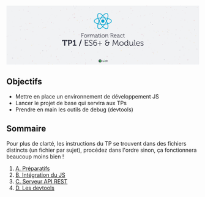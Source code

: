<img src="images/readme/header.jpg" />

## Objectifs
- Mettre en place un environnement de développement JS
- Lancer le projet de base qui servira aux TPs
- Prendre en main les outils de debug (devtools)

## Sommaire
Pour plus de clarté, les instructions du TP se trouvent dans des fichiers distincts (un fichier par sujet), procédez dans l'ordre sinon, ça fonctionnera beaucoup moins bien !

1. [A. Préparatifs](./A-preparatifs.md)
2. [B. Intégration du JS](./B-integration.md)
3. [C. Serveur API REST](./C-serveur-rest.md)
4. [D. Les devtools](./D-devtools.md)
